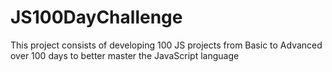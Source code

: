 # JS100DayChallenge
This project consists of developing 100 JS projects from Basic to Advanced over 100 days to better master the JavaScript language
